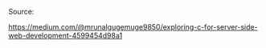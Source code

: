 Source:

https://medium.com/@mrunalgugemuge9850/exploring-c-for-server-side-web-development-4599454d98a1